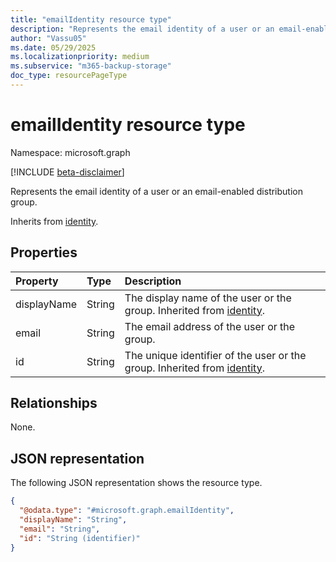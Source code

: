 ```yaml
---
title: "emailIdentity resource type"
description: "Represents the email identity of a user or an email-enabled distribution group."
author: "Vassu05"
ms.date: 05/29/2025
ms.localizationpriority: medium
ms.subservice: "m365-backup-storage"
doc_type: resourcePageType
---
```


# emailIdentity resource type

Namespace: microsoft.graph

[!INCLUDE [beta-disclaimer](../../includes/beta-disclaimer.md)]

Represents the email identity of a user or an email-enabled distribution group.

Inherits from [identity](identity.md).

## Properties
|Property|Type|Description|
|:---|:---|:---|
|displayName|String|The display name of the user or the group. Inherited from [identity](identity.md).|
|email|String|The email address of the user or the group.|
|id|String|The unique identifier of the user or the group. Inherited from [identity](identity.md).|

## Relationships
None.

## JSON representation
The following JSON representation shows the resource type.
<!-- {
  "blockType": "resource",
  "@odata.type": "microsoft.graph.emailIdentity"
}
-->
``` json
{
  "@odata.type": "#microsoft.graph.emailIdentity",
  "displayName": "String",
  "email": "String",
  "id": "String (identifier)"
}
```

